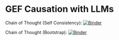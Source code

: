 # GEF Causation with LLMs

Chain of Thought (Self Consistency): 
[![Binder](https://binderhub.atap-binder.cloud.edu.au/badge_logo.svg)](https://binderhub.atap-binder.cloud.edu.au/v2/gh/Sydney-Informatics-Hub/GEF-Causation-LLMs/e4e7aeecd0c84ff85e046a21ca5036e35fc0694c?labpath=causation-cotsc.ipynb)

Chain of Thought (Bootstrap):
[![Binder](https://binderhub.atap-binder.cloud.edu.au/badge_logo.svg)](https://binderhub.atap-binder.cloud.edu.au/v2/gh/Sydney-Informatics-Hub/GEF-Causation-LLMs/e4e7aeecd0c84ff85e046a21ca5036e35fc0694c?labpath=causation-bootstrap.ipynb)